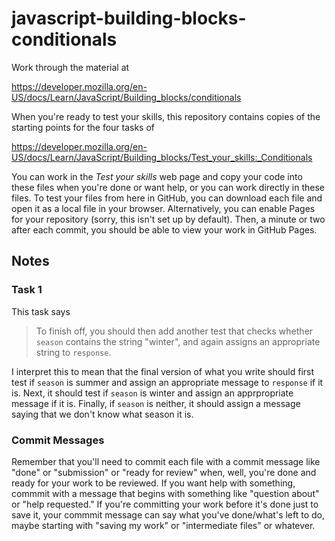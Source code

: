 # javascript-building-blocks-conditionals

Work through the material at 

https://developer.mozilla.org/en-US/docs/Learn/JavaScript/Building_blocks/conditionals

When you're ready to test your skills, this repository contains copies of the starting points for the four tasks of

https://developer.mozilla.org/en-US/docs/Learn/JavaScript/Building_blocks/Test_your_skills:_Conditionals

You can work in the _Test your skills_ web page and copy your code into these files when you're done or want help, or you can work directly in these files. To test your files from here in GitHub, you can download each file and open it as a local file in your browser. Alternatively, you can enable Pages for your repository (sorry, this isn't set up by default).  Then, a minute or two after each commit, you should be able to view your work in GitHub Pages.

## Notes

### Task 1

This task says

> To finish off, you should then add another test that checks whether `season` contains the string "winter", and again assigns an appropriate string to `response`.

I interpret this to mean that the final version of what you write should first test if `season` is summer and assign an appropriate message to `response` if it is. Next, it should test if `season` is winter and assign an apprpropriate message if it is. Finally, if `season` is neither, it should assign a message saying that we don't know what season it is.

### Commit Messages

Remember that you'll need to commit each file with a commit message like "done" or "submission" or "ready for review" when, well, you're done and ready for your work to be reviewed. If you want help with something, commmit with a message that begins with something like "question about" or "help requested."  If you're committing your work before it's done just to save it, your commmit message can say what you've done/what's left to do, maybe starting with "saving my work" or "intermediate files" or whatever.
